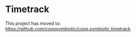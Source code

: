 Timetrack
=========

This project has moved to:  
https://github.com/coopsymbiotic/coop.symbiotic.timetrack

